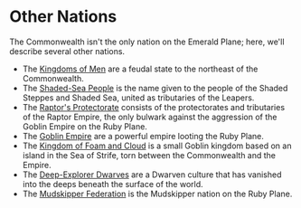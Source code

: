 # Other Nations

The Commonwealth isn't the only nation on the Emerald Plane; here, we'll describe several other nations.

- The [Kingdoms of Men](the-kingdoms-of-men.md) are a feudal state to the northeast of the Commonwealth.
- The [Shaded-Sea People](the-shaded-sea-people.md) is the name given to the people of the Shaded Steppes and Shaded Sea, united as tributaries of the Leapers.
- The [Raptor's Protectorate](the-raptors-protectorate.md) consists of the protectorates and tributaries of the Raptor Empire, the only bulwark against the aggression of the Goblin Empire on the Ruby Plane.
- The [Goblin Empire](the-goblin-empire.md) are a powerful empire looting the Ruby Plane.
- The [Kingdom of Foam and Cloud](deep-explorer-dwarves.md) is a small Goblin kingdom based on an island in the Sea of Strife, torn between the Commonwealth and the Empire.
- The [Deep-Explorer Dwarves](foam-and-cloud.md) are a Dwarven culture that has vanished into the deeps beneath the surface of the world.
- The [Mudskipper Federation](mudskipper-federation.md) is the Mudskipper nation on the Ruby Plane.
